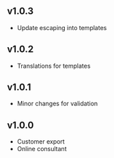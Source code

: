## v1.0.3
* Update escaping into templates

## v1.0.2
* Translations for templates

## v1.0.1
* Minor changes for validation

## v1.0.0
* Customer export
* Online consultant
